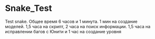 # Snake_Test
Test snake. Общее время 6 часов и 1 минута. 1 мин на создание моделей. 1,5 часа на скрипт, 2 часа на поиск информации. 1,5 часа на исправлении багов с Юнити и 1 час на создание уровня
